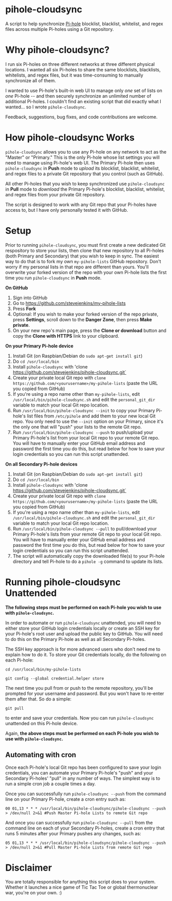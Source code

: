 # pihole-cloudsync
A script to help synchronize <a target="_blank" 
href="https://pi-hole.net/">Pi-hole</a> blocklist, blacklist, whitelist, and regex files across multiple Pi-holes using a Git repository.

# Why pihole-cloudsync?
I run six Pi-holes on three different networks at three different physical locations. I wanted all six Pi-holes to share the same blocklists, blacklists, whitelists, and regex files, but it was time-consuming to manually synchronize all of them.

I wanted to use Pi-hole's built-in web UI to manage only *one* set of lists on *one* Pi-hole -- and then securely synchronize an unlimited number of additional Pi-holes. I couldn't find an existing script that did exactly what I wanted... so I wrote `pihole-cloudsync`.

Feedback, suggestions, bug fixes, and code contributions are welcome.

# How pihole-cloudsync Works
`pihole-cloudsync` allows you to use any Pi-hole on any network to act as the "Master" or "Primary." This is the only Pi-hole whose list settings you will need to manage using Pi-hole's web UI. The Primary Pi-hole then uses `pihole-cloudsync` in **Push** mode to *upload* its blocklist, blacklist, whitelist, and regex files to a private Git repository that you control (such as GitHub).

All other Pi-holes that you wish to keep synchronized use `pihole-cloudsync` in **Pull** mode to *download* the Primary Pi-hole's blocklist, blacklist, whitelist, and regex files from your private Git repository.

The script is designed to work with any Git repo that your Pi-holes have access to, but I have only personally tested it with GitHub.

# Setup
Prior to running `pihole-cloudsync`, you must first create a new dedicated Git respository to store your lists, then clone that new repository to all Pi-holes (both Primary and Secondary) that you wish to keep in sync. The easiest way to do that is to fork my own `my-pihole-lists` GitHub repository. Don't worry if my personal lists in that repo are different than yours. You'll overwrite your forked version of the repo with your own Pi-hole lists the first time you run `pihole-cloudsync` in **Push** mode.

**On GitHub**
1. Sign into GitHub
2. Go to https://github.com/stevejenkins/my-pihole-lists
3. Press **Fork**
4. Optional: If you wish to make your forked version of the repo private, press **Settings**, scroll down to the **Danger Zone**, then press **Make private**.
4. On your new repo's main page, press the **Clone or download** button and copy the **Clone with HTTPS** link to your clipboard.

**On your Primary Pi-hole device**
1. Install Git (on Raspbian/Debian do `sudo apt-get install git`)
2. Do `cd /usr/local/bin`
3. Install `pihole-cloudsync` with 'clone https://github.com/stevejenkins/pihole-cloudsync.git`
4. Create your private local Git repo with `clone https://github.com/<yourusername>/my-pihole-lists` (paste the URL you copied from GitHub)
5. If you're using a repo name other than `my-pihole-lists`, edit `/usr/local/bin/pihole-cloudsync.sh` and edit the `personal_git_dir` variable to match your local Git repo location.
6. Run `/usr/local/bin/pihole-cloudsync --init` to copy your Primary Pi-hole's list files from `/etc/pihole` and add them to your new local Git repo. You only need to use the `--init` option on your Primary, since it's the only one that will "push" your lists to the remote Git repo.
7. Run `/usr/local/bin/pihole-cloudsync --push` to push/upload your Primary Pi-hole's list from your local Git repo to your remote Git repo. You will have to manually enter your GitHub email address and password the first time you do this, but read below for how to save your login credentials so you can run this script unattended.

**On all Secondary Pi-hole devices**
1. Install Git (on Raspbian/Debian do `sudo apt-get install git`)
2. Do `cd /usr/local/bin`
3. Install `pihole-cloudsync` with 'clone https://github.com/stevejenkins/pihole-cloudsync.git`
4. Create your private local Git repo with `clone https://github.com/<yourusername>/my-pihole-lists` (paste the URL you copied from GitHub)
5. If you're using a repo name other than `my-pihole-lists`, edit `/usr/local/bin/pihole-cloudsync.sh` and edit the `personal_git_dir` variable to match your local Git repo location.
6. Run `/usr/local/bin/pihole-cloudsync --pull` to pull/download your Primary Pi-hole's lists from your remote Git repo to your local Git repo. You will have to manually enter your GitHub email address and password the first time you do this, but read below for how to save your login credentials so you can run this script unattended.
7. The script will automatically copy the downloaded file(s) to your Pi-hole directory and tell Pi-hole to do a `pihole -g` command to update its lists.

# Running pihole-cloudsync Unattended
**The following steps must be performed on each Pi-hole you wish to use with `pihole-cloudsync`.**

In order to automate or run `pihole-cloudsync` unattended, you will need to either store your GitHub login credentials locally or create an SSH key for your Pi-hole's root user and upload the public key to GitHub. You will need to do this on the Primary Pi-hole as well as all Secondary Pi-holes.

The SSH key approach is for more advanced users who don't need me to explain how to do it. To store your Git credentials locally, do the following on each Pi-hole:

`cd /usr/local/bin/my-pihole-lists`

`git config --global credential.helper store`

The next time you pull from or push to the remote repository, you'll be prompted for your username and password. But you won't have to re-enter them after that. So do a simple:

`git pull`

to enter and save your credentials. Now you can run `pihole-cloudsync` unattended on this Pi-hole device.

Again, **the above steps must be performed on each Pi-hole you wish to use with `pihole-cloudsync`.**

## Automating with cron
Once each Pi-hole's local Git repo has been configured to save your login credentials, you can automate your Primary Pi-hole's "push" and your Secondary Pi-holes' "pull" in any number of ways. The simplest way is to run a simple cron job a couple times a day.

Once you can successfully run `pihole-cloudsync --push` from the command line on your Primary Pi-hole, create a cron entry such as:

`00 01,13 * * * /usr/local/bin/pihole-cloudsync/pihole-cloudsync --push > /dev/null 2>&1 #Push Master Pi-hole Lists to remote Git repo`

And once you can successfully run `pihole-cloudsync --pull` from the command line on each of your Secondary Pi-holes, create a cron entry that runs 5 minutes after your Primary pushes any changes, such as:

`05 01,13 * * * /usr/local/bin/pihole-cloudsync/pihole-cloudsync --push > /dev/null 2>&1 #Pull Master Pi-hole Lists from remote Git repo`

# Disclaimer
You are totally responsible for anything this script does to your system. Whether it launches a nice game of Tic Tac Toe or global thermonuclear war, you're on your own. :)
